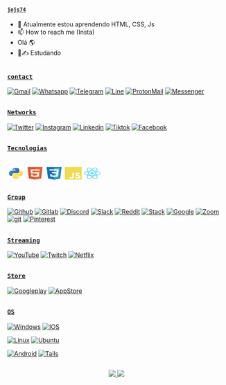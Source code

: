 #### [`jojs74`](https://github.com/jojs74/)

- 👀  Atualmente estou aprendendo HTML, CSS, Js
- 📫 How to reach me (Insta)</br>
- Olá 🌎
- 💭✍ Estudando

##

### [`contact`]()

 [![Gmail](https://img.shields.io/badge/Gmail-D14836?style=for-the-badge&logo=gmail&logoColor=white)]()
 [![Whatsapp](https://img.shields.io/badge/WhatsApp-25D366?style=for-the-badge&logo=whatsapp&logoColor=white)](https://wa.me/qr/B7IBU644A4HKF1)
 [![Telegram](https://img.shields.io/badge/Telegram-2CA5E0?style=for-the-badge&logo=telegram&logoColor=white)](https://web.telegram.org/k/)
 [![Line](https://aleen42.github.io/badges/src/line.svg)]()
 [![ProtonMail](https://img.shields.io/badge/ProtonMail-8B89CC?style=for-the-badge&logo=protonmail&logoColor=white)]()
 [![Messenger](https://img.shields.io/badge/Messenger-00B2FF?style=for-the-badge&logo=messenger&logoColor=white)]()



##

### [`Networks`]()

[![Twitter](https://img.shields.io/badge/Twitter-1DA1F2?style=for-the-badge&logo=twitter&logoColor=white)](https://twitter.com/josephf_23)
[![Instagram](https://img.shields.io/badge/Instagram-E4405F?style=for-the-badge&logo=instagram&logoColor=white)](https://www.instagram.com/job._23/)
[![Linkedin](https://img.shields.io/badge/LinkedIn-0077B5?style=for-the-badge&logo=linkedin&logoColor=white)]()
[![Tiktok](https://img.shields.io/badge/TikTok-000000?style=for-the-badge&logo=tiktok&logoColor=white)]()
[![Facebook](https://img.shields.io/badge/Facebook-1877F2?style=for-the-badge&logo=facebook&logoColor=white)]()



##

### [`Tecnologias`]()

 <div style="display: inline_block"></br>
   <img align="center" alt="jojs74-Python" height="30" width="40" src="https://raw.githubusercontent.com/devicons/devicon/master/icons/python/python-original.svg">
   <img align="center" alt="jojs74-HTML" height="30" width="40" src="https://raw.githubusercontent.com/devicons/devicon/master/icons/html5/html5-original.svg">
   <img align="center" alt="jojs74-CSS" height="30" width="40" src="https://raw.githubusercontent.com/devicons/devicon/master/icons/css3/css3-original.svg">
   <img align="center" alt="jojs74-Js" height="30" width="40" src="https://raw.githubusercontent.com/devicons/devicon/master/icons/javascript/javascript-plain.svg">
   <img align="center" alt="jojs74-React" height="30" width="40" src="https://raw.githubusercontent.com/devicons/devicon/master/icons/react/react-original.svg">
</div>

##

### [`Group`]()

 [![Github](https://img.shields.io/badge/GitHub-100000?style=for-the-badge&logo=github&logoColor=white)](https://github.com/josuel23)
 [![Gitlab](https://img.shields.io/badge/GitLab-330F63?style=for-the-badge&logo=gitlab&logoColor=white)]()
 [![Discord](https://img.shields.io/badge/Discord-7289DA?style=for-the-badge&logo=discord&logoColor=white)](https://discord.com/channels/@me)
 [![Slack](	https://img.shields.io/badge/Slack-4A154B?style=for-the-badge&logo=slack&logoColor=white)]()
 [![Reddit](https://aleen42.github.io/badges/src/reddit.svg)]()
 [![Stack](	https://aleen42.github.io/badges/src/stackexchange.svg)]()
 [![Google](	https://aleen42.github.io/badges/src/google_plus.svg)]()
 [![Zoom](https://img.shields.io/badge/Zoom-2D8CFF?style=for-the-badge&logo=zoom&logoColor=white)]()
 [![git](https://aleen42.github.io/badges/src/stackoverflow.svg)]()
 [![Pinterest](https://aleen42.github.io/badges/src/pinterest.svg)](https://br.pinterest.com/)


 ##
 
### [`Streaming`]()

[![YouTube](https://img.shields.io/badge/YouTube-FF0000?style=for-the-badge&logo=youtube&logoColor=white)](https://www.youtube.com/channel/UCAFGn_l6u7JUSnit2TggTQw)
[![Twitch](https://img.shields.io/badge/Twitch-9146FF?style=for-the-badge&logo=twitch&logoColor=white)]()
[![Netflix](https://img.shields.io/badge/Netflix-E50914?style=for-the-badge&logo=netflix&logoColor=white)]()

 ##
### [`Store`]()
  
  [![Googleplay](https://img.shields.io/badge/Google_Play-414141?style=for-the-badge&logo=google-play&logoColor=white)]()
  [![AppStore](https://img.shields.io/badge/App_Store-0D96F6?style=for-the-badge&logo=app-store&logoColor=white)]()
  
 ##
 
 ### [`OS`]()
  
 [![Windows](https://img.shields.io/badge/Windows-0078D6?style=for-the-badge&logo=windows&logoColor=white)]()
 [![IOS](https://img.shields.io/badge/iOS-000000?style=for-the-badge&logo=ios&logoColor=white)]()


[![Linux](https://img.shields.io/badge/Linux_Mint-87CF3E?style=for-the-badge&logo=linux-mint&logoColor=white)]()
[![Ubuntu](https://img.shields.io/badge/Ubuntu-E95420?style=for-the-badge&logo=ubuntu&logoColor=white)]()

[![Android](https://img.shields.io/badge/Android-3DDC84?style=for-the-badge&logo=android&logoColor=white)]()
[![Tails](https://img.shields.io/badge/Tails%20-56347C?&style=for-the-badge&logo=tails&logoColor=white)]()

  ##
  
<div align="center">
  <a href="https://github.com/josuel23">
  <img height="170em" src="https://github-readme-stats.vercel.app/api?username=jojs74&show_icons=true&theme=dark&include_all_commits=true&count_private=false"/>
  <img height="110em" src="https://github-readme-stats.vercel.app/api/top-langs/?username=jojs74&layout=compact&langs_count=7&theme=dracula"/>
</div>

 ##
  


 
  

